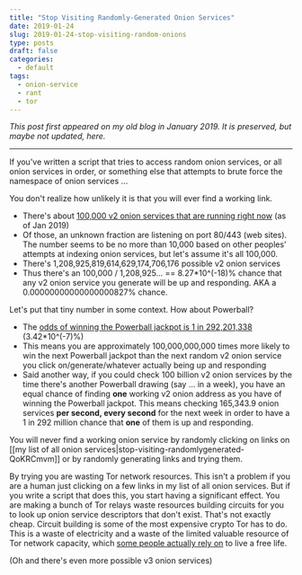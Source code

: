 ```yaml
---
title: "Stop Visiting Randomly-Generated Onion Services"
date: 2019-01-24
slug: 2019-01-24-stop-visiting-random-onions
type: posts
draft: false
categories:
  - default
tags:
  - onion-service
  - rant
  - tor
---
```


*This post first appeared on my old blog in January 2019. It is preserved, but
maybe not updated, here.*

---

If you've written a script that tries to access random onion services, or all
onion services in order, or something else that attempts to brute force the
namespace of onion services ...

You don't realize how unlikely it is that you will ever find a working link.

- There's about [100,000 v2 onion services that are running right now](https://metrics.torproject.org/hidserv-dir-onions-seen.html) (as of Jan 2019)
- Of those, an unknown fraction are listening on port 80/443 (web sites). The number seems to be no more than 10,000 based on other peoples' attempts at indexing onion services, but let's assume it's all 100,000.
- There's 1,208,925,819,614,629,174,706,176 possible v2 onion services
- Thus there's an 100,000 / 1,208,925... == 8.27*10^(-18)% chance that any v2 onion service you generate will be up and responding. AKA a 0.00000000000000000827% chance.

Let's put that tiny number in some context. How about Powerball?

- The [odds of winning the Powerball jackpot is 1 in 292,201,338](https://www.powerball.com/games/powerball) (3.42*10^(-7)%)
- This means you are approximately 100,000,000,000 times more likely to win the next Powerball jackpot than the next random v2 onion service you click on/generate/whatever actually being up and responding
- Said another way, if you could check 100 billion v2 onion services by the time there's another Powerball drawing (say ... in a week), you have an equal chance of finding **one** working v2 onion address as you have of winning the Powerball jackpot. This means checking 165,343.9 onion services **per second, every second** for the next week in order to have a 1 in 292 million chance that **one** of them is up and responding.

You will never find a working onion service by randomly clicking on links on
[[my list of all onion services|stop-visiting-randomlygenerated-QoKRCmvm]] or by randomly
generating links and trying them.

By trying you are wasting Tor network resources. This isn't a problem if you
are a human just clicking on a few links in my list of all onion services. But
if you write a script that does this, you start having a significant effect.
You are making a bunch of Tor relays waste resources building circuits for you
to look up onion service descriptors that don't exist. That's not exactly
cheap. Circuit building is some of the most expensive crypto Tor has to do.
This is a waste of electricity and a waste of the limited valuable resource of
Tor network capacity, which [some people actually rely
on](https://www.torproject.org/about/torusers.html.en) to live a free life.

(Oh and there's even more possible v3 onion services)
